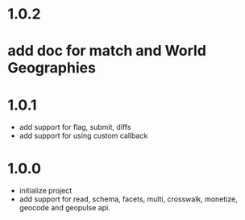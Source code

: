 # 1.0.2
# add doc for match and World Geographies


# 1.0.1
* add support for flag, submit, diffs
* add support for using custom callback


# 1.0.0
* initialize project
* add support for read, schema, facets, multi, crosswalk, monetize, geocode and geopulse api.
